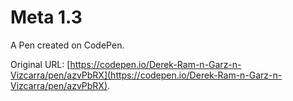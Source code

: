 # Meta 1.3

A Pen created on CodePen.

Original URL: [https://codepen.io/Derek-Ram-n-Garz-n-Vizcarra/pen/azvPbRX](https://codepen.io/Derek-Ram-n-Garz-n-Vizcarra/pen/azvPbRX).

